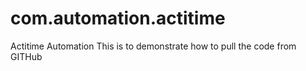 # com.automation.actitime
Actitime Automation
This is to demonstrate how to pull the code from GITHub
